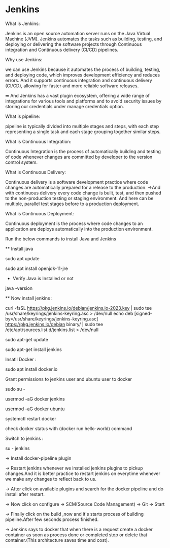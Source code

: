 # Jenkins


What is Jenkins:

Jenkins is an open source automation server runs on the Java Virtual Machine (JVM). Jenkins automates the tasks such as building, testing, and deploying or delivering the software projects through Continuous integration and Continuous delivery (CI/CD) pipelines.

Why use Jenkins:

we can use Jenkins because it automates the process of building, testing, and deploying code, which improves development efficiency and reduces errors. And it supports continuous integration and continuous delivery (CI/CD), allowing for faster and more reliable software releases.

➡ And Jenkins has a vast plugin ecosystem, offering a wide range of integrations for various tools and platforms and to avoid security issues by storing our credentials under manage credentials option.

What is pipeline:

pipeline is typically divided into multiple stages and steps, with each step representing a single task and each stage grouping together similar steps.

What is Continuous Integration:

Continuous Integration is the process of automatically building and testing of code whenever changes are committed by developer to the version control system.

What is Continuous Delivery:

Continuous delivery is a software development practice where code changes are automatically prepared for a release to the production. →And with continuous delivery every code change is built, test, and then pushed to the non-production testing or staging environment. And here can be multiple, parallel test stages before to a production deployment.

What is Continuous Deployment:

Continuous deployment is the process where code changes to an application are deploys automatically into the production environment.





Run the below commands to install Java and Jenkins

** Install java

sudo apt update

sudo apt install openjdk-11-jre

* Verify Java is Installed or not
  
java -version

** Now install jenkins : 

curl -fsSL https://pkg.jenkins.io/debian/jenkins.io-2023.key | sudo tee \
  /usr/share/keyrings/jenkins-keyring.asc > /dev/null
  echo deb [signed-by=/usr/share/keyrings/jenkins-keyring.asc] \
  https://pkg.jenkins.io/debian binary/ | sudo tee \
  /etc/apt/sources.list.d/jenkins.list > /dev/null
  
   sudo apt-get update 

   
  sudo apt-get install jenkins

Insatll Docker :

sudo apt install docker.io

Grant permissions to jenkins user and ubuntu user to docker

sudo su - 

usermod -aG docker jenkins

usermod -aG docker ubuntu

systemctl restart docker


check docker status with (docker run hello-world) command


Switch to jenkins :

su - jenkins

-> Install docker-pipeline plugin

-> Restart jenkins whenever we installed jenkins plugins to pickup changes.And it is better practice to restart jenkins on everytime whenever we make any changes to reflect back to us.

-> After click on available plugins and search for the docker pipeline and do install after restart.

-> Now click on configure -> SCM(Source Code Management) -> Git -> Start

-> Finally click on the build ,now and it's starts process of building pipeline.After few seconds process finished.

-> Jenkins says to docker that when there is a request create a docker container as soon as process done or completed stop or delete that container.(This architecture saves time and cost).
